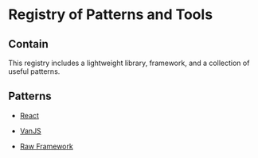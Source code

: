 # Registry of Patterns and Tools

## Contain 

This registry includes a lightweight library, framework, and a collection of useful patterns.

## Patterns

- [React](https://github.com/systemdesigndao/ton-design-system/blob/master/registry/patterns-react/README.md#contain)

- [VanJS](https://github.com/systemdesigndao/ton-design-system/blob/master/registry/patterns-vanjs/README.md#contain)

- [Raw Framework](https://github.com/systemdesigndao/ton-design-system/blob/master/registry/raw-framework/README.md#contain)